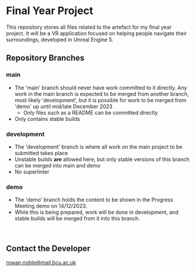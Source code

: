 # Final Year Project
This repository stores all files related to the artefact for my final year project. It will be a VR application focused on helping people navigate their surroundings, developed in Unreal Engine 5.

## Repository Branches
### main
- The 'main' branch should never have work committed to it directly. Any work in the main branch is expected to be merged from another branch, most likely 'development', but it is possible for work to be merged from 'demo' up until mid/late December 2023
    - Only files such as a README can be committed directly
- Only contains stable builds

### development
- The 'development' branch is where all work on the main project to be submitted takes place
- Unstable builds **are** allowed here, but only stable versions of this branch can be merged into main and demo
- No superlinter

### demo
- The 'demo' branch holds the content to be shown in the Progress Meeting demo on 14/12/2023.
- While this is being prepared, work will be done in development, and stable builds will be merged from it into this branch.

<br>

## Contact the Developer
rowan.noble@mail.bcu.ac.uk
